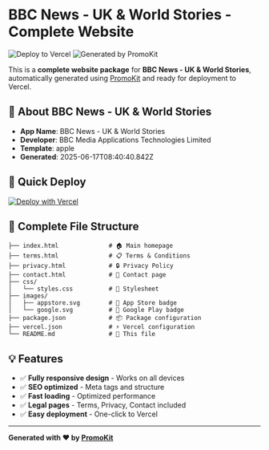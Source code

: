 # BBC News - UK & World Stories - Complete Website

![Deploy to Vercel](https://img.shields.io/badge/Deploy%20to-Vercel-black?style=for-the-badge&logo=vercel)
![Generated by PromoKit](https://img.shields.io/badge/Generated%20by-PromoKit-blue?style=for-the-badge)

This is a **complete website package** for **BBC News - UK & World Stories**, automatically generated using [PromoKit](https://promokit.io) and ready for deployment to Vercel.

## 📱 About BBC News - UK & World Stories

- **App Name**: BBC News - UK & World Stories
- **Developer**: BBC Media Applications Technologies Limited
- **Template**: apple
- **Generated**: 2025-06-17T08:40:40.842Z

## 🚀 Quick Deploy

[![Deploy with Vercel](https://vercel.com/button)](https://vercel.com/new/clone?repository-url=https://apps.apple.com/gb/app/bbc-news-uk-world-stories/id377382255?uo=4)

## 📁 Complete File Structure

```
├── index.html              # 🏠 Main homepage
├── terms.html              # 📋 Terms & Conditions
├── privacy.html            # 🔒 Privacy Policy  
├── contact.html            # 📧 Contact page
├── css/
│   └── styles.css          # 🎨 Stylesheet
├── images/
│   ├── appstore.svg        # 📱 App Store badge
│   └── google.svg          # 🤖 Google Play badge
├── package.json            # 📦 Package configuration
├── vercel.json             # ⚡ Vercel configuration
└── README.md               # 📖 This file
```

## 💡 Features

- ✅ **Fully responsive design** - Works on all devices
- ✅ **SEO optimized** - Meta tags and structure
- ✅ **Fast loading** - Optimized performance
- ✅ **Legal pages** - Terms, Privacy, Contact included
- ✅ **Easy deployment** - One-click to Vercel

---

**Generated with ❤️ by [PromoKit](https://promokit.io)**
